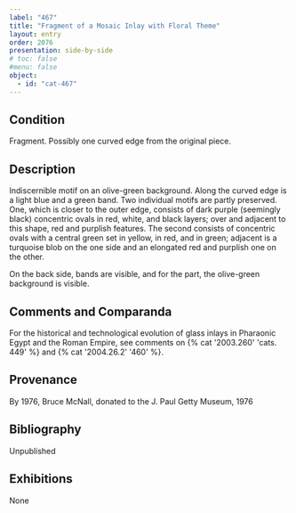 ```yaml
---
label: "467"
title: "Fragment of a Mosaic Inlay with Floral Theme"
layout: entry
order: 2076
presentation: side-by-side
# toc: false
#menu: false 
object:
  - id: "cat-467"
---
```


## Condition

Fragment. Possibly one curved edge from the original piece.

## Description

Indiscernible motif on an olive-green background. Along the curved edge is a light blue and a green band. Two individual motifs are partly preserved. One, which is closer to the outer edge, consists of dark purple (seemingly black) concentric ovals in red, white, and black layers; over and adjacent to this shape, red and purplish features. The second consists of concentric ovals with a central green set in yellow, in red, and in green; adjacent is a turquoise blob on the one side and an elongated red and purplish one on the other.

On the back side, bands are visible, and for the part, the olive-green background is visible.

## Comments and Comparanda

For the historical and technological evolution of glass inlays in Pharaonic Egypt and the Roman Empire, see comments on {% cat '2003.260' 'cats. 449' %} and {% cat '2004.26.2' '460' %}.

## Provenance

By 1976, Bruce McNall, donated to the J. Paul Getty Museum, 1976

## Bibliography

Unpublished

## Exhibitions

None